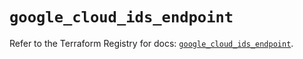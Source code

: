 # `google_cloud_ids_endpoint`

Refer to the Terraform Registry for docs: [`google_cloud_ids_endpoint`](https://registry.terraform.io/providers/hashicorp/google/6.16.0/docs/resources/cloud_ids_endpoint).
